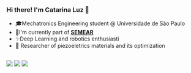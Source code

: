 ### Hi there! I'm Catarina Luz 👋

- 🎓Mechatronics Engineering student @ Universidade de São Paulo
- 🤖I'm currently part of **[SEMEAR]**
- ✨Deep Learning and robotics enthusiasti
- 📖 Researcher of piezoeletrics materials and its optimization



##
  
<div> 
  <a href = "mailto:catarinaluz@usp.br"><img src="https://img.shields.io/badge/-Gmail-%23333?style=for-the-badge&logo=gmail&logoColor=white" target="_blank"></a>
  <a href="https://www.linkedin.com/in/catarina-luz-6ba6b41b2/" target="_blank"><img src="https://img.shields.io/badge/-LinkedIn-%230077B5?style=for-the-badge&logo=linkedin&logoColor=white" target="_blank"></a>
  <a href="https://www.instagram.com/catarinaluzm/" target="_blank"><img src="https://img.shields.io/badge/-Instagram-%23E4405F?style=for-the-badge&logo=instagram&logoColor=white" target="_blank"></a>
 

 
</div>

<!-- links -->

[SEMEAR]: https://github.com/Grupo-SEMEAR-USP "Grupo SEMEAR - EESC/USP"
